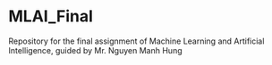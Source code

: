 # MLAI_Final
Repository for the final assignment of Machine Learning and Artificial Intelligence, guided by Mr. Nguyen Manh Hung
